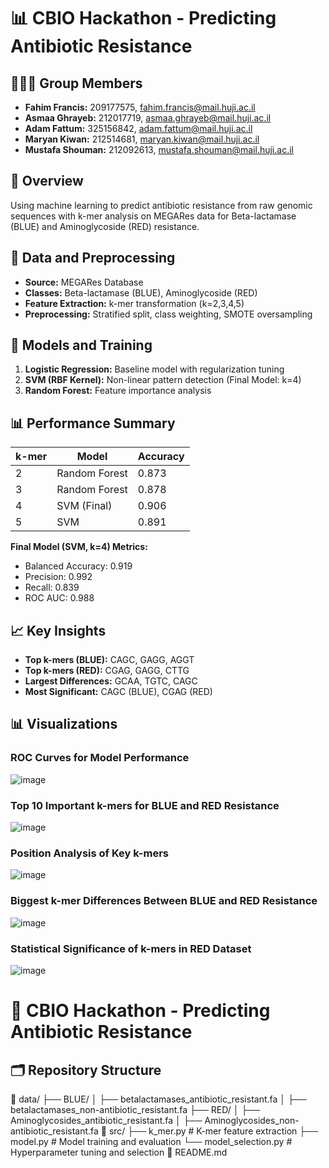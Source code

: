# 📊 CBIO Hackathon - Predicting Antibiotic Resistance

## 🧑‍🤝‍🧑 Group Members
- **Fahim Francis:** 209177575, fahim.francis@mail.huji.ac.il
- **Asmaa Ghrayeb:** 212017719, asmaa.ghrayeb@mail.huji.ac.il
- **Adam Fattum:** 325156842, adam.fattum@mail.huji.ac.il
- **Maryan Kiwan:** 212514681, maryan.kiwan@mail.huji.ac.il
- **Mustafa Shouman:** 212092613, mustafa.shouman@mail.huji.ac.il

## 📝 Overview
Using machine learning to predict antibiotic resistance from raw genomic sequences with k-mer analysis on MEGARes data for Beta-lactamase (BLUE) and Aminoglycoside (RED) resistance.

## 💾 Data and Preprocessing
- **Source:** MEGARes Database  
- **Classes:** Beta-lactamase (BLUE), Aminoglycoside (RED)  
- **Feature Extraction:** k-mer transformation (k=2,3,4,5)  
- **Preprocessing:** Stratified split, class weighting, SMOTE oversampling

## 🤖 Models and Training
1. **Logistic Regression:** Baseline model with regularization tuning  
2. **SVM (RBF Kernel):** Non-linear pattern detection (Final Model: k=4)  
3. **Random Forest:** Feature importance analysis

## 📊 Performance Summary
| k-mer | Model           | Accuracy |
|------|-----------------|----------|
| 2    | Random Forest   | 0.873    |
| 3    | Random Forest   | 0.878    |
| 4    | SVM (Final)    | 0.906    |
| 5    | SVM            | 0.891    |

**Final Model (SVM, k=4) Metrics:**  
- Balanced Accuracy: 0.919  
- Precision: 0.992  
- Recall: 0.839  
- ROC AUC: 0.988

## 📈 Key Insights
- **Top k-mers (BLUE):** CAGC, GAGG, AGGT  
- **Top k-mers (RED):** CGAG, GAGG, CTTG  
- **Largest Differences:** GCAA, TGTC, CAGC  
- **Most Significant:** CAGC (BLUE), CGAG (RED)
## 📊 Visualizations

### ROC Curves for Model Performance
![image](https://github.com/user-attachments/assets/bd75dae2-d028-46ce-b76d-3c566a2f7f12)



### Top 10 Important k-mers for BLUE and RED Resistance
![image](https://github.com/user-attachments/assets/5cadb732-1784-4f80-b19a-cc5317579055)



### Position Analysis of Key k-mers
![image](https://github.com/user-attachments/assets/57fb6d85-64d8-4f20-9639-a48a6c098fb7)



### Biggest k-mer Differences Between BLUE and RED Resistance
![image](https://github.com/user-attachments/assets/466f2855-6afa-45b0-94a1-f05f97387ad5)



### Statistical Significance of k-mers in RED Dataset
![image](https://github.com/user-attachments/assets/0b0e4036-b188-4b71-8125-6b38c23878ad)


# 🧬 CBIO Hackathon - Predicting Antibiotic Resistance

## 🗂️ Repository Structure
📂 data/
   ├── BLUE/
   │   ├── betalactamases_antibiotic_resistant.fa
   │   ├── betalactamases_non-antibiotic_resistant.fa
   ├── RED/
   │   ├── Aminoglycosides_antibiotic_resistant.fa
   │   ├── Aminoglycosides_non-antibiotic_resistant.fa
📂 src/
   ├── k_mer.py    # K-mer feature extraction
   ├── model.py    # Model training and evaluation
   └── model_selection.py  # Hyperparameter tuning and selection
📄 README.md
